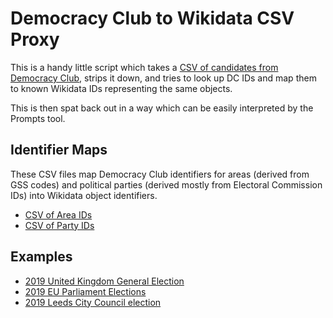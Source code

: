 # Democracy Club to Wikidata CSV Proxy

This is a handy little script which takes a [CSV of candidates from Democracy Club](https://candidates.democracyclub.org.uk/api/docs/csv/), strips it down, and tries to look up DC IDs and map them to known Wikidata IDs representing the same objects.

This is then spat back out in a way which can be easily interpreted by the Prompts tool.

## Identifier Maps

These CSV files map Democracy Club identifiers for areas (derived from GSS codes) and political parties (derived mostly from Electoral Commission IDs) into Wikidata object identifiers.

* [CSV of Area IDs](https://github.com/jacksonj04/dc-wikidata-proxy/blob/master/maps/areas.csv)
* [CSV of Party IDs](https://github.com/jacksonj04/dc-wikidata-proxy/blob/master/maps/parties.csv)

## Examples

* [2019 United Kingdom General Election](https://www.wikidata.org/wiki/User:Jacksonj04/2019_General_Election/Prompt/DC)
* [2019 EU Parliament Elections](https://www.wikidata.org/wiki/User:Jacksonj04/2019_EU_Elections/Prompt/DC)
* [2019 Leeds City Council election](https://www.wikidata.org/wiki/User:Jacksonj04/Leeds/Prompt/2019)
